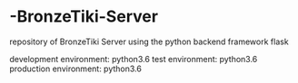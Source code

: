 # -BronzeTiki-Server

repository of BronzeTiki Server using the python backend framework flask

development environment: python3.6
test environment: python3.6
production environment: python3.6
